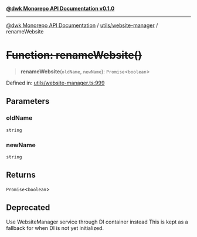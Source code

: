 [**@dwk Monorepo API Documentation v0.1.0**](../../../README.md)

---

[@dwk Monorepo API Documentation](../../../README.md) / [utils/website-manager](../README.md) / renameWebsite

# ~~Function: renameWebsite()~~

> **renameWebsite**(`oldName`, `newName`): `Promise`\<`boolean`\>

Defined in: [utils/website-manager.ts:999](https://github.com/Anglesite/anglesite/blob/97bc711271b9559b54e48a9e5995ecc7ba9204f9/anglesite/app/utils/website-manager.ts#L999)

## Parameters

### oldName

`string`

### newName

`string`

## Returns

`Promise`\<`boolean`\>

## Deprecated

Use WebsiteManager service through DI container instead
This is kept as a fallback for when DI is not yet initialized.
